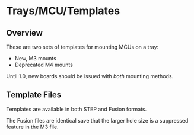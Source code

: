# Trays/MCU/Templates

## Overview

These are two sets of templates for mounting MCUs on a tray:

- New, M3 mounts
- Deprecated M4 mounts

Until 1.0, new boards should be issued with *both* mounting methods.

## Template Files

Templates are available in both STEP and Fusion formats. 

The Fusion files are identical save that the larger hole size is a suppressed feature in the M3 file.
